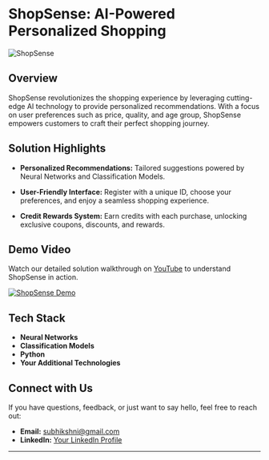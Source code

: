 # ShopSense: AI-Powered Personalized Shopping

![ShopSense](path/to/your/logo.png)

## Overview

ShopSense revolutionizes the shopping experience by leveraging cutting-edge AI technology to provide personalized recommendations. With a focus on user preferences such as price, quality, and age group, ShopSense empowers customers to craft their perfect shopping journey.

## Solution Highlights

- **Personalized Recommendations:** Tailored suggestions powered by Neural Networks and Classification Models.
  
- **User-Friendly Interface:** Register with a unique ID, choose your preferences, and enjoy a seamless shopping experience.

- **Credit Rewards System:** Earn credits with each purchase, unlocking exclusive coupons, discounts, and rewards.

## Demo Video

Watch our detailed solution walkthrough on [YouTube](https://youtu.be/kz9PKcwfkv0) to understand ShopSense in action.

[![ShopSense Demo](path/to/your/youtube_thumbnail.png)](https://youtu.be/kz9PKcwfkv0)

## Tech Stack

- **Neural Networks**
- **Classification Models**
- **Python**
- **Your Additional Technologies**

## Connect with Us

If you have questions, feedback, or just want to say hello, feel free to reach out:

- **Email:** subhikshni@gmail.com
- **LinkedIn:** [Your LinkedIn Profile](https://www.linkedin.com/in/subhikshni-v-s-33b971227/)

---
